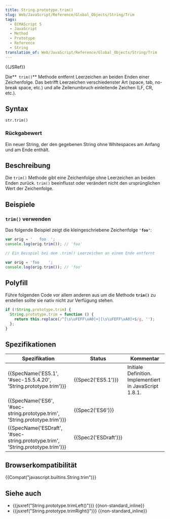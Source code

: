 ```yaml
---
title: String.prototype.trim()
slug: Web/JavaScript/Reference/Global_Objects/String/Trim
tags:
  - ECMAScript 5
  - JavaScript
  - Method
  - Prototype
  - Reference
  - String
translation_of: Web/JavaScript/Reference/Global_Objects/String/Trim
---
```

{{JSRef}}

Die**` trim()`** Methode entfernt Leerzeichen an beiden Enden einer Zeichenfolge. Das betrifft Leerzeichen verschiedenster Art (space, tab, no-break space, etc.) und alle Zeilenumbruch einleitende Zeichen (LF, CR, etc.).

## Syntax

    str.trim()

### Rückgabewert

Ein neuer String, der den gegebenen String ohne Whitespaces am Anfang und am Ende enthält.

## Beschreibung

Die `trim()` Methode gibt eine Zeichenfolge ohne Leerzeichen an beiden Enden zurück. `trim()` beeinflusst oder verändert nicht den ursprünglichen Wert der Zeichenfolge.

## Beispiele

### `trim()` verwenden

Das folgende Beispiel zeigt die kleingeschriebene Zeichenfolge **`'foo'`**:

```js
var orig = '   foo  ';
console.log(orig.trim()); // 'foo'

// Ein Beispiel bei dem .trim() Leerzeichen an einem Ende entfernt

var orig = 'foo    ';
console.log(orig.trim()); // 'foo'
```

## Polyfill

Führe folgenden Code vor allem anderen aus um die Methode **`trim()`** zu erstellen sollte sie nativ nicht zur Verfügung stehen.

```js
if (!String.prototype.trim) {
  String.prototype.trim = function () {
    return this.replace(/^[\s\uFEFF\xA0]+|[\s\uFEFF\xA0]+$/g, '');
  };
}
```

## Spezifikationen

| Spezifikation                                                                                            | Status                       | Kommentar                                               |
| -------------------------------------------------------------------------------------------------------- | ---------------------------- | ------------------------------------------------------- |
| {{SpecName('ES5.1', '#sec-15.5.4.20', 'String.prototype.trim')}}                     | {{Spec2('ES5.1')}}     | Initiale Definition. Implementiert in JavaScript 1.8.1. |
| {{SpecName('ES6', '#sec-string.prototype.trim', 'String.prototype.trim')}}     | {{Spec2('ES6')}}         |                                                         |
| {{SpecName('ESDraft', '#sec-string.prototype.trim', 'String.prototype.trim')}} | {{Spec2('ESDraft')}} |                                                         |

## Browserkompatibilität

{{Compat("javascript.builtins.String.trim")}}

## Siehe auch

- {{jsxref("String.prototype.trimLeft()")}} {{non-standard_inline}}
- {{jsxref("String.prototype.trimRight()")}} {{non-standard_inline}}
